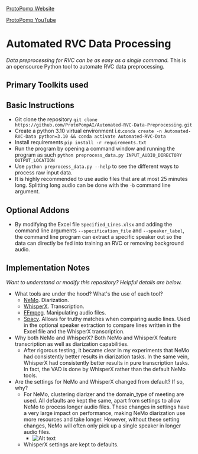 [ProtoPomp Website](protopomp.com)

[ProtoPomp YouTube](youtube.com/@protopomp)

# Automated RVC Data Processing
*Data preprocessing for RVC can be as easy as a single command.*
This is an opensource Python tool to automate RVC data preprocessing.

## Primary Toolkits used

## Basic Instructions
* Git clone the repository `git clone https://github.com/ProtoPompAI/Automated-RVC-Data-Preprocessing.git`
* Create a python 3.10 virtual environment i.e.`conda create -n Automated-RVC-Data python=3.10 && conda activate Automated-RVC-Data`
* Install requirements `pip install -r requirements.txt`
* Run the program by opening a command window and running the program as such `python preprocess_data.py INPUT_AUDIO_DIRECTORY OUTPUT_LOCATION`
* Use `python preprocess_data.py --help` to see the different ways to process raw input data.
* It is highly recommended to use audio files that are at most 25 minutes long. Splitting long audio can be done with the `-b` command line argument.

## Optional Addons
* By modifying the Excel file `Specified_Lines.xlsx` and adding the command line arguments `--specification_file` and `--speaker_label`, the command line program can extract a specific speaker out so the data can directly be fed into training an RVC or removing background audio.

## Implementation Notes
*Want to understand or modify this repository? Helpful details are below.*
* What tools are under the hood? What's the use of each tool?
  * [NeMo](https://github.com/NVIDIA/NeMo). Diarization.
  * [WhisperX](https://github.com/m-bain/whisperX). Transcription.
  * [FFmpeg](https://github.com/FFmpeg/FFmpeg). Manipulating audio files.
  * [Spacy](https://github.com/explosion/spaCy). Allows for truthy matches when comparing audio lines. Used in the optional speaker extraction to compare lines written in the Excel file and the WhisperX transcription.
* Why both NeMo and WhisperX? Both NeMo and WhisperX feature transcription as well as diarization capabilities.
  * After rigorous testing, it became clear in my experiments that NeMo had consistently better results in diarization tasks. In the same vein, WhisperX had consistently better results in pure transcription tasks. In fact, the VAD is done by WhisperX rather than the default NeMo tools.
* Are the settings for NeMo and WhisperX changed from default? If so, why?
  * For NeMo, clustering diarizer and the domain_type of meeting are used. All defaults are kept the same, apart from settings to allow NeMo to process longer audio files. These changes in settings have a very large impact on performance, making NeMo diarization use more resources and take longer. However, without these setting changes, NeMo will often only pick up a single speaker in longer audio files.
    * ![Alt text]('img/NeMo_updated_settings.png')
  * WhisperX settings are kept to defaults.